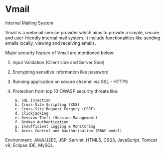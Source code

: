 # Vmail
Internal Mailing System

Vmail is a webmail service provider which aims to provide a simple, secure and user-friendly internal mail system. It include functionalities like sending emails locally, viewing and receiving emails.

Major security feature of Vmail are mentioned below:

1. Input Validation (Client side and Server Side) 
2. Encrypting sensitive information like password
3. Running application on secure channel via SSL - HTTPS
4. Protection from top 10 OWASP security threats like: 

        a. SQL Injection 
        b. Cross-Site Scripting (XSS)
        c. Cross-Site Request Forgery (CSRF) 
        d. Clickjacking 
        e. Session Theft (Session Management)
        f. Broken Authentication   
        g. Insufficient Logging & Monitoring
        h. Acess Control and Aauthorisation (RBAC model)
       
Environment: JAVA/J2EE, JSP, Servlet, HTML5, CSS3, JavaScript, Tomcat v9, Eclipse IDE, MySQL.
